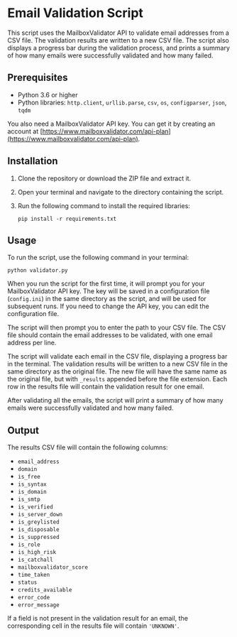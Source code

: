 
# Email Validation Script

This script uses the MailboxValidator API to validate email addresses from a CSV file. The validation results are written to a new CSV file. The script also displays a progress bar during the validation process, and prints a summary of how many emails were successfully validated and how many failed.

## Prerequisites

- Python 3.6 or higher
- Python libraries: `http.client`, `urllib.parse`, `csv`, `os`, `configparser`, `json`, `tqdm`

You also need a MailboxValidator API key. You can get it by creating an account at [https://www.mailboxvalidator.com/api-plan](https://www.mailboxvalidator.com/api-plan).

## Installation

1. Clone the repository or download the ZIP file and extract it.

2. Open your terminal and navigate to the directory containing the script.

3. Run the following command to install the required libraries:

    ```shell
    pip install -r requirements.txt
    ```

## Usage

To run the script, use the following command in your terminal:

```shell
python validator.py
```

When you run the script for the first time, it will prompt you for your MailboxValidator API key. The key will be saved in a configuration file (`config.ini`) in the same directory as the script, and will be used for subsequent runs. If you need to change the API key, you can edit the configuration file.

The script will then prompt you to enter the path to your CSV file. The CSV file should contain the email addresses to be validated, with one email address per line.

The script will validate each email in the CSV file, displaying a progress bar in the terminal. The validation results will be written to a new CSV file in the same directory as the original file. The new file will have the same name as the original file, but with `_results` appended before the file extension. Each row in the results file will contain the validation result for one email.

After validating all the emails, the script will print a summary of how many emails were successfully validated and how many failed.

## Output

The results CSV file will contain the following columns:

- `email_address`
- `domain`
- `is_free`
- `is_syntax`
- `is_domain`
- `is_smtp`
- `is_verified`
- `is_server_down`
- `is_greylisted`
- `is_disposable`
- `is_suppressed`
- `is_role`
- `is_high_risk`
- `is_catchall`
- `mailboxvalidator_score`
- `time_taken`
- `status`
- `credits_available`
- `error_code`
- `error_message`

If a field is not present in the validation result for an email, the corresponding cell in the results file will contain `'UNKNOWN'`.
